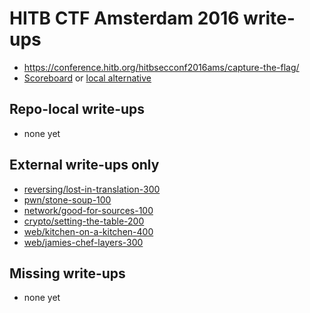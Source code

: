 # HITB CTF Amsterdam 2016 write-ups

* <https://conference.hitb.org/hitbsecconf2016ams/capture-the-flag/>
* [Scoreboard](TODO) or [local alternative](scoreboard)

## Repo-local write-ups

* none yet

## External write-ups only

* [reversing/lost-in-translation-300](reversing/lost-in-translation-300)
* [pwn/stone-soup-100](pwn/stone-soup-100)
* [network/good-for-sources-100](network/good-for-sources-100)
* [crypto/setting-the-table-200](crypto/setting-the-table-200)
* [web/kitchen-on-a-kitchen-400](web/kitchen-on-a-kitchen-400)
* [web/jamies-chef-layers-300](web/jamies-chef-layers-300)

## Missing write-ups

* none yet
